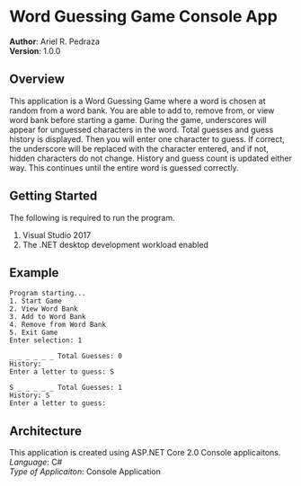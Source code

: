 # Word Guessing Game Console App

**Author**: Ariel R. Pedraza <br />
**Version**: 1.0.0

## Overview
This application is a Word Guessing Game where a word is chosen at random from a word bank. You are able to add to, remove from, or view word bank before starting a game.
During the game, underscores will appear for unguessed characters in the word. Total guesses and guess history is displayed. Then you will enter one character to guess. If correct, the underscore will be replaced with the character entered, and if not, hidden characters do not change. History and guess count is updated either way. This continues until the entire word is guessed correctly.

## Getting Started
The following is required to run the program.
1. Visual Studio 2017 
2. The .NET desktop development workload enabled 

## Example
```
Program starting...
1. Start Game
2. View Word Bank
3. Add to Word Bank
4. Remove from Word Bank
5. Exit Game
Enter selection: 1

_ _ _ _ _ _ Total Guesses: 0
History: 
Enter a letter to guess: S

S _ _ _ _ _ Total Guesses: 1
History: S
Enter a letter to guess:
```

## Architecture
This application is created using ASP.NET Core 2.0 Console applicaitons. <br />
*Language*: C# <br />
*Type of Applicaiton*: Console Application <br />